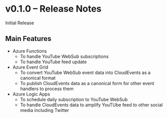 # v0.1.0 &ndash; Release Notes #

Initial Release


## Main Features ##

* Azure Functions
  * To handle YouTube WebSub subscriptions
  * To handle YouTube feed update
* Azure Event Grid
  * To convert YouTube WebSub event data into CloudEvents as a canonical format
  * To publish CloudEvents data as a canonical form for other event handlers to process them
* Azure Logic Apps
  * To schedule daily subscription to YouTube WebSub
  * To handle CloudEvents data to amplify YouTUbe feed to other social media including Twitter

